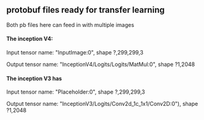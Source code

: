 ## protobuf files ready for transfer learning
Both pb files here can feed in with multiple images
#### The inception V4:

Input tensor name: "InputImage:0", shape ?,299,299,3

Output tensor name: "InceptionV4/Logits/Logits/MatMul:0", shape ?1,2048

#### The inception V3 has

Input tensor name: "Placeholder:0", shape ?,299,299,3

Output tensor name: "InceptionV3/Logits/Conv2d_1c_1x1/Conv2D:0"), shape ?1,2048